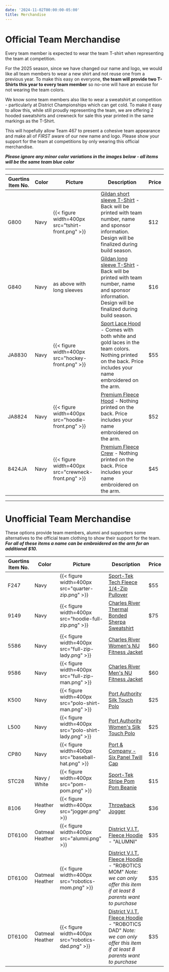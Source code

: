 ```yaml
---
date: '2024-11-02T00:00:00-05:00'
title: Merchandise
---
```


# Official Team Merchandise

Every team member is expected to wear the team T-shirt when representing the team at competition.

For the 2025 season, since we have changed our name and logo, we would like all team members to wear a new shirt and not reuse one from a previous year. To make this easy on everyone, **the team will provide two T-Shirts this year to every team member** so no-one will have an excuse for not wearing the team colors.

We know some team members also like to wear a sweatshirt at competition - particularly at District Championships which can get cold. To make it easy to allow this, while still proudly representing the team, we are offering 2 hooded sweatshirts and crewneck for sale this year printed in the same markings as the T-Shirt.

This will hopefully allow Team 467 to present a cohesive team appearance and make all of _FIRST_ aware of our new name and logo. Please show your support for the team at competitions by only wearing this official merchandise.

**_Please ignore any minor color variations in the images below - all items will be the same team blue color_**

----

| Guertins Item No. | Color   | Picture | Description | Price |
| ----------------- | ------- | --------| ----------- | ----- |
| G800              | Navy    | {{< figure width=400px src="tshirt-front.png" >}} | [Gildan short sleeve T-Shirt](https://www.gildan.com/us/en/8000-adult-t-shirt-en_us/?color=777) - Back will be printed with team number, name and sponsor information. Design will be finalized during build season. | $12 |
| G840              | Navy    | as above with long sleeves | [Gildan long sleeve T-Shirt](https://www.gildan.com/us/en/8400-adult-long-sleeve-t-shirt-en_us/?color=032) - Back will be printed with team number, name and sponsor information. Design will be finalized during build season. | $16 |
| JA8830            | Navy    | {{< figure width=400px src="hockey-front.png" >}} | [Sport Lace Hood](https://www.jamericablanks.com/cgi-bin/liveb2b/wam_tmpl/catalog_product.p?site=JAW&layout=Responsive&page=catalog_product&product=8830) - Comes with both white and gold laces in the team colors. Nothing printed on the back. Price includes your name embroidered on the arm. | $55 |
| JA8824            | Navy    | {{< figure width=400px src="hoodie-front.png" >}} | [Premium Fleece Hood](https://www.jamericablanks.com/cgi-bin/liveb2b/wam_tmpl/catalog_product.p?site=JAW&layout=Responsive&page=catalog_product&product=8824) - Nothing printed on the back. Price includes your name embroidered on the arm. | $52 |
| 8424JA            | Navy    | {{< figure width=400px src="crewneck-front.png" >}} | [Premium Fleece Crew](https://www.jamericablanks.com/cgi-bin/liveb2b/wam_tmpl/catalog_product.p?site=JAW&layout=Responsive&page=catalog_product&product=8424) - Nothing printed on the back. Price includes your name embroidered on the arm. | $45 |

----

# Unofficial Team Merchandise

These options provide team members, alumni and supporters some alternatives to the official team clothing to show their support for the team. **_For all of these items a name can be embroidered on the arm for an additional $10._**

| Guertins Item No. | Color   | Picture | Description | Price |
| ----------------- | ------- | --------| ----------- | ----- |
| F247              | Navy    | {{< figure width=400px src="quarter-zip.png" >}} | [Sport-Tek Tech Fleece 1/4-Zip Pullover](https://sporttekusa.com/p/4718_TrueNavy) | $55 |
| 9149              | Navy    | {{< figure width=400px src="hoodie-full-zip.png" >}} | [Charles River Thermal Bonded Sherpa Sweatshirt](https://www.charlesriverapparel.com/product/9149/Thermal-Bonded-Sherpa-Sweatshirt.html) | $75 |
| 5586              | Navy    | {{< figure width=400px src="full-zip-lady.png" >}} | [Charles River Women's NU Fitness Jacket](https://www.charlesriverapparel.com/product/5586/Womens-Nu-Fitness-Jacket.html) | $60 |
| 9586              | Navy    | {{< figure width=400px src="full-zip-man.png" >}} | [Charles River Men's NU Fitness Jacket](https://www.charlesriverapparel.com/product/9586/Mens-Nu-Fitness-Jacket.html) | $60 |
| K500              | Navy    | {{< figure width=400px src="polo-shirt-man.png" >}} | [Port Authority Silk Touch Polo](https://www.portauthorityclothing.com/p/1225_Navy) | $25 |
| L500              | Navy    | {{< figure width=400px src="polo-shirt-lady.png" >}} | [Port Authority Women's Silk Touch Polo](https://www.portauthorityclothing.com/p/1407_Navy) | $25 |
| CP80              | Navy    | {{< figure width=400px src="baseball-hat.png" >}} | [Port & Company - Six Panel Twill Cap ](https://www.portandcompany.com/p/818_Navy) | $16 |
| STC28             | Navy / White | {{< figure width=400px src="pom-pom.png" >}} | [Sport-Tek Stripe Pom Pom Beanie](https://www.sporttekusa.com/p/6960_TrNvWhite) | $15 |
| 8106              | Heather Grey | {{< figure width=400px src="jogger.png" >}} | [Throwback Jogger](https://www.pennantsportswear.com/throwback-jogger-8106.html) | $36 |
| DT6100            | Oatmeal Heather | {{< figure width=400px src="alumni.png" >}} | [District V.I.T. Fleece Hoodie](https://districtclothing.com/p/10641_OatHthr) - "ALUMNI" | $35 |
| DT6100            | Oatmeal Heather | {{< figure width=400px src="robotics-mom.png" >}} | [District V.I.T. Fleece Hoodie](https://districtclothing.com/p/10641_OatHthr) - "ROBOTICS MOM" _Note: we can only offer this item if at least 8 parents want to purchase_ | $35 |
| DT6100            | Oatmeal Heather | {{< figure width=400px src="robotics-dad.png" >}} | [District V.I.T. Fleece Hoodie](https://districtclothing.com/p/10641_OatHthr) - "ROBOTICS DAD" _Note: we can only offer this item if at least 8 parents want to purchase_ | $35 |


